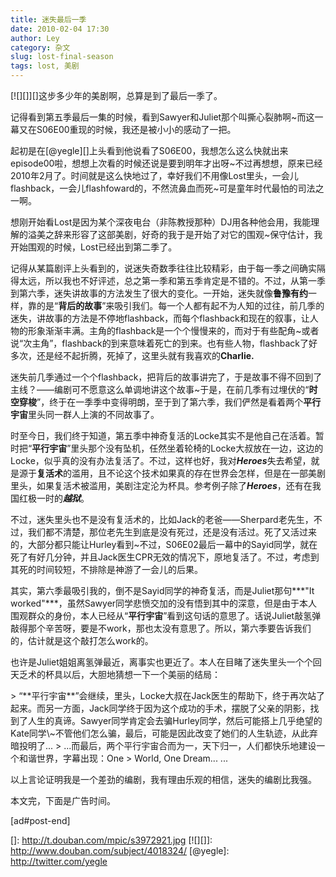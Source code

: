 ```yaml
---
title: 迷失最后一季
date: 2010-02-04 17:30
author: Ley
category: 杂文
slug: lost-final-season
tags: lost, 美剧
---
```

[![][]][]这步多少年的美剧啊，总算是到了最后一季了。

记得看到第五季最后一集的时候，看到Sawyer和Juliet那个叫撕心裂肺啊\~而这一幕又在S06E00重现的时候，我还是被小小的感动了一把。

起初是在[@yegle][]上头看到他说看了S06E00，我想怎么这么快就出来episode00啦，想想上次看的时候还说是要到明年才出呀\~不过再想想，原来已经2010年2月了。时间就是这么快地过了，幸好我们不用像Lost里头，一会儿flashback，一会儿flashfoward的，不然流鼻血而死\~可是童年时代最怕的司法之一啊。

想刚开始看Lost是因为某个深夜电台（非陈教授那种）DJ用各种他会用，我能理解的溢美之辞来形容了这部美剧，好奇的我于是开始了对它的围观\~保守估计，我开始围观的时候，Lost已经出到第二季了。<!--more-->

记得从某篇剧评上头看到的，说迷失奇数季往往比较精彩，由于每一季之间确实隔得太远，所以我也不好评述，总之第一季和第五季肯定是不错的。不过，从第一季到第六季，迷失讲故事的方法发生了很大的变化。一开始，迷失就像**鲁豫有约**一样，靠的是“**背后的故事**”来吸引我们。每一个人都有起不为人知的过往，前几季的迷失，讲故事的方法是不停地flashback，而每个flashback和现在的叙事，让人物的形象渐渐丰满。主角的flashback是一个个慢慢来的，而对于有些配角\~或者说“次主角”，flashback的到来意味着死亡的到来。也有些人物，flashback了好多次，还是经不起折腾，死掉了，这里头就有我喜欢的**Charlie.**

迷失前几季通过一个个flashback，把背后的故事讲完了，于是故事不得不回到了主线？——编剧可不愿意这么单调地讲这个故事\~于是，在前几季有过埋伏的“**时空穿梭**”，终于在一季季中变得明朗，至于到了第六季，我们俨然是看着两个**平行宇宙**里头同一群人上演的不同故事了。

时至今日，我们终于知道，第五季中神奇复活的Locke其实不是他自己在活着。暂时把“**平行宇宙**”里头那个没有坠机，任然坐着轮椅的Locke大叔放在一边，这边的Locke，似乎真的没有办法复活了。不过，这样也好，我对***Heroes***失去希望，就是源于**复活术**的滥用，且不论这个技术如果真的存在世界会怎样，但是在一部美剧里头，如果复活术被滥用，美剧注定沦为杯具。参考例子除了***Heroes***，还有在我国红极一时的***越狱***。

不过，迷失里头也不是没有复活术的，比如Jack的老爸——Sherpard老先生，不过，我们都不清楚，那位老先生到底是没有死过，还是没有活过。死了又活过来的，大部分都只能让Hurley看到\~不过，S06E02最后一幕中的Sayid同学，就在死了有好几分钟，并且Jack医生CPR无效的情况下，原地复活了。不过，考虑到其死的时间较短，不排除是神游了一会儿的后果。

其实，第六季最吸引我的，倒不是Sayid同学的神奇复活，而是Juliet那句***"It
worked"***，虽然Sawyer同学悲愤交加的没有悟到其中的深意，但是由于本人围观群众的身份，本人已经从“**平行宇宙**”看到这句话的意思了。话说Juliet敲氢弹敲得那个辛苦呀，要是不work，那也太没有意思了。所以，第六季要告诉我们的，估计就是这个敲打怎么work的。

也许是Juliet姐姐离氢弹最近，离事实也更近了。本人在目睹了迷失里头一个个回天乏术的杯具以后，大胆地猜想一下一个美丽的结局：

<p>
> “**平行宇宙**”会继续，里头，Locke大叔在Jack医生的帮助下，终于再次站了起来。而另一方面，Jack同学终于因为这个成功的手术，摆脱了父亲的阴影，找到了人生的真谛。Sawyer同学肯定会去骗Hurley同学，然后可能搭上几乎绝望的Kate同学\~不管他们怎么骗，最后，可能是因此改变了她们的人生轨迹，从此弃暗投明了...
> ...而最后，两个平行宇宙合而为一，天下归一，人们都快乐地建设一个和谐世界，字幕出现：One
> World, One Dream... ...

</p>
以上言论证明我是一个差劲的编剧，我有理由乐观的相信，迷失的编剧比我强。

本文完，下面是广告时间。

[ad\#post-end]

  []: http://t.douban.com/mpic/s3972921.jpg
  [![][]]: http://www.douban.com/subject/4018324/
  [@yegle]: http://twitter.com/yegle
